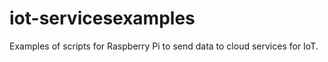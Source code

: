 # iot-servicesexamples
Examples of scripts for Raspberry Pi to send data to cloud services for IoT. 
